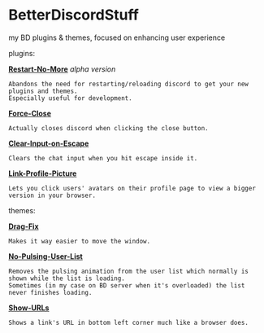 # BetterDiscordStuff
my BD plugins & themes, focused on enhancing user experience

plugins:

  **[Restart-No-More](plugins/restartNoMore.plugin.js)** _alpha version_
  
    Abandons the need for restarting/reloading discord to get your new plugins and themes.
	Especially useful for development.

  **[Force-Close](plugins/forceClose.plugin.js)**
  
    Actually closes discord when clicking the close button.

  **[Clear-Input-on-Escape](plugins/clearInputOnEsc.plugin.js)**
  
    Clears the chat input when you hit escape inside it.

  **[Link-Profile-Picture](plugins/linkProfilePicture.plugin.js)**
  
    Lets you click users' avatars on their profile page to view a bigger version in your browser.

themes:

  **[Drag-Fix](themes/dragfix.theme.css)**
  
    Makes it way easier to move the window.

  **[No-Pulsing-User-List](themes/noPulsingUserList.theme.css)**
  
    Removes the pulsing animation from the user list which normally is shown while the list is loading.
	Sometimes (in my case on BD server when it's overloaded) the list never finishes loading.

  **[Show-URLs](/themes/showURLs.theme.css)**
  
    Shows a link's URL in bottom left corner much like a browser does.




